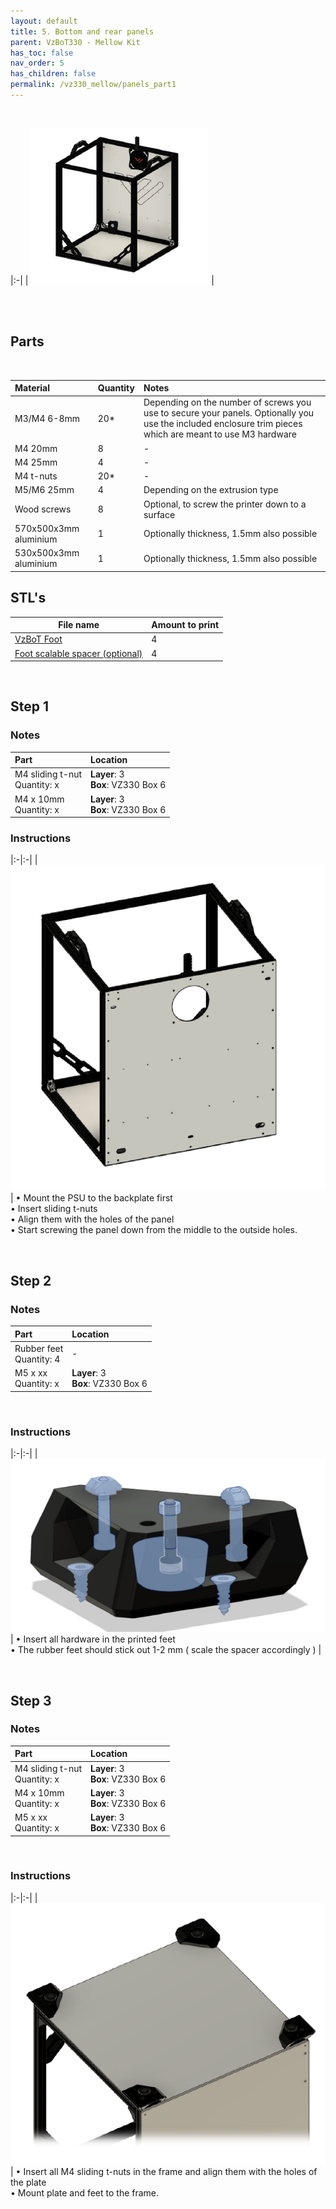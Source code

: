 ```yaml
---
layout: default
title: 5. Bottom and rear panels
parent: VzBoT330 - Mellow Kit
has_toc: false
nav_order: 5
has_children: false
permalink: /vz330_mellow/panels_part1
---
```


<br>

|:-|
| ![Overview](../assets/images/manual/vz330_mellow/panels_1/overview.png) |

<br>
<br>

## Parts

<br>

| Material        | Quantity          | Notes |
|:-------------|:------------------|:------|
| M3/M4 6-8mm           | 20* | Depending on the number of screws you use to secure your panels. Optionally you use the included enclosure trim pieces which are meant to use M3 hardware  |
| M4 20mm | 8 | - |
| M4 25mm | 4 | - |
| M4 t-nuts | 20*   | - |
| M5/M6 25mm           | 4      | Depending on the extrusion type |
| Wood screws | 8 | Optional, to screw the printer down to a surface |
| 570x500x3mm aluminium | 1 | Optionally thickness, 1.5mm also possible |
| 530x500x3mm aluminium | 1 | Optionally thickness, 1.5mm also possible |

## STL's

| File name | Amount to print |
|-----------|-----------------|
| <a href="https://github.com/VzBoT3D/VzBoT-Vz330/blob/master/Assemblies%20BOM%20and%20STL/Frame/Feet/STL/foot.stl" target="_blank">VzBoT Foot</a> | 4 |
| <a href="https://github.com/VzBoT3D/VzBoT-Vz330/blob/master/Assemblies%20BOM%20and%20STL/Frame/Feet/STL/Spacer.stl" target="_blank">Foot scalable spacer (optional)</a> | 4 |

<br>

## Step 1

### Notes

| Part | Location |
|:-|:-|
| M4 sliding t-nut <br> Quantity: x | **Layer**: 3 <br> **Box**: VZ330 Box 6 |
| M4 x 10mm <br> Quantity: x | **Layer**: 3 <br> **Box**: VZ330 Box 6 |

### Instructions

|:-|:-|
| ![Step 1](../assets/images/manual/vz330_mellow/panels_1/step_1.png) | &#8226; Mount the PSU to the backplate first <br> &#8226; Insert sliding t-nuts <br> &#8226; Align them with the holes of the panel <br> &#8226; Start screwing the panel down from the middle to the outside holes.

<br>

## Step 2

### Notes

| Part | Location |
|:-|:-|
| Rubber feet <br> Quantity: 4 | - |
| M5 x xx <br> Quantity: x | **Layer**: 3 <br> **Box**: VZ330 Box 6 |

<br>

### Instructions

|:-|:-|
| ![Step 2](../assets/images/manual/vz330_mellow/panels_1/step_2.png) | &#8226; Insert all hardware in the printed feet <br> &#8226; The rubber feet should stick out 1-2 mm ( scale the spacer accordingly )  |

<br>

## Step 3

### Notes
| Part | Location |
|:-|:-|
| M4 sliding t-nut <br> Quantity: x | **Layer**: 3 <br> **Box**: VZ330 Box 6 |
| M4 x 10mm <br> Quantity: x | **Layer**: 3 <br> **Box**: VZ330 Box 6 |
| M5 x xx <br> Quantity: x | **Layer**: 3 <br> **Box**: VZ330 Box 6 |

<br>

### Instructions

|:-|:-|
| ![Step 3](../assets/images/manual/vz330_mellow/panels_1/step_3.png) | &#8226; Insert all M4 sliding t-nuts in the frame and align them with the holes of the plate <br> &#8226; Mount plate and feet to the frame.
